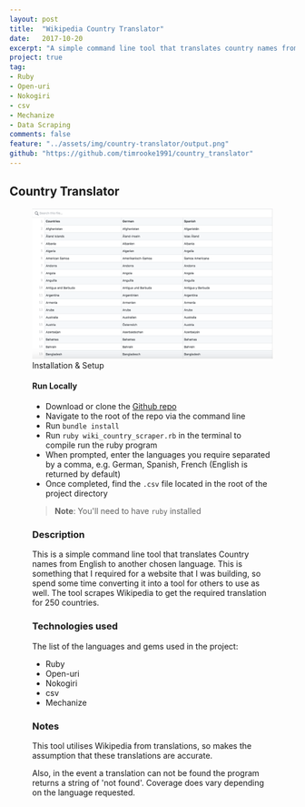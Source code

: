 ```yaml
---
layout: post
title:  "Wikipedia Country Translator"
date:   2017-10-20
excerpt: "A simple command line tool that translates country names from English to another chosen language"
project: true
tag:
- Ruby
- Open-uri
- Nokogiri
- csv
- Mechanize
- Data Scraping
comments: false
feature: "../assets/img/country-translator/output.png"
github: "https://github.com/timrooke1991/country_translator"
---
```


## Country Translator

<figure>
	<img src="../assets/img/country-translator/output.png">
	<figcaption><a href="#" title="A simple command line tool that translates country names from English to another chosen language and returns a csv</a></figcaption>
</figure>

### [](https://github.com/timrooke1991/country_translator#setup)Installation & Setup

#### Run Locally

- Download or clone the [Github repo](https://github.com/timrooke1991/country_translator)
- Navigate to the root of the repo via the command line
- Run `bundle install`
- Run `ruby wiki_country_scraper.rb` in the terminal to compile run the ruby program
- When prompted, enter the languages you require separated by a comma, e.g. German, Spanish, French (English is returned by default)
- Once completed, find the `.csv` file located in the root of the project directory

> **Note**: You'll need to have `ruby` installed

### [](https://github.com/timrooke1991/country_translator#description)Description

This is a simple command line tool that translates Country names from English to another chosen language. This is something that I required for a website that I was building, so spend some time converting it into a tool for others to use as well. The tool scrapes Wikipedia to get the required translation for 250 countries.

### [](https://github.com/timrooke1991/country_translator#technologies-used)Technologies used

The list of the languages and gems used in the project:

- Ruby
- Open-uri
- Nokogiri
- csv
- Mechanize

### [](https://github.com/timrooke1991/country_translator#notes)Notes

This tool utilises Wikipedia from translations, so makes the assumption that these translations are accurate.

Also, in the event a translation can not be found the program returns a string of 'not found'. Coverage does vary depending on the language requested.

